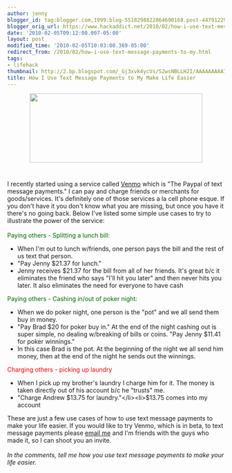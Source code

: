 ```yaml
---
author: jenny
blogger_id: tag:blogger.com,1999:blog-5518298822864690168.post-4479122995040580709
blogger_orig_url: https://www.hackaddict.net/2010/02/how-i-use-text-message-payments-to-my.html
date: '2010-02-05T09:12:00.007-05:00'
layout: post
modified_time: '2010-02-05T10:03:00.369-05:00'
redirect_from: /2010/02/how-i-use-text-message-payments-to-my.html
tags:
- lifehack
thumbnail: http://2.bp.blogspot.com/_Gj3xvk4ycVs/S2wsNBLLH2I/AAAAAAAAA7Y/RttBh2f7kNY/s72-c/ht-1.jpg
title: How I Use Text Message Payments to My Make Life Easier
---
```


<img alt="" border="0" id="BLOGGER_PHOTO_ID_5434767452494569314" src="{{ site.url }}/assets/images/2010-02-05-image-0000.jpg" style="display:block; margin:0px auto 10px; text-align:center; width: 400px; height: 160px;"/><br/><div>I recently started using a service called <a href="http://venmo.com/">Venmo</a> which is "The Paypal of text message payments."  I can pay and charge friends or merchants for goods/services.   It's definitely one of those services a la cell phone esque.  If you don't have it you don't know what you are missing, but once you have it there's no going back.   Below I've listed some simple use cases to try to illustrate the power of the service:</div><div><br/></div><div><span class="Apple-style-span" style="color:#006600;">Paying others - Splitting a lunch bill:</span></div><div><ul><li>When I'm out to lunch w/friends, one person pays the bill and the rest of us text that person.  </li><li>"Pay Jenny $21.37 for lunch."</li><li>Jenny receives $21.37 for the bill from all of her friends.  It's great b/c it eliminates the friend who says "I'll hit you later" and then never hits you later.   It also eliminates the need for everyone to have cash</li></ul><div><span class="Apple-style-span" style="color:#006600;">Paying others - Cashing in/out of poker night:</span></div><ul><li>When we do poker night, one person is the "pot" and we all send them buy in money.</li><li> "Pay Brad $20 for poker buy in."  At the end of the night cashing out is super simple, no dealing w/breaking of bills or coins. "Pay Jenny $11.41 for poker winnings."</li><li>In this case Brad is the pot.  At the beginning of the night we all send him money, then at the end of the night he sends out the winnings.</li></ul><div><span class="Apple-style-span" style="color:#FF0000;">Charging others - picking up laundry</span></div><ul><li>When I pick up my brother's laundry I charge him for it.  The money is taken directly out of his account b/c he "trusts" me.  </li><li>"Charge Andrew $13.75 for laundry."</li><li>$13.75 comes into my account </li></ul><div>These are just a few use cases of how to use text message payments to make your life easier.  If you would like to try Venmo, which is in beta, to text message payments please <a href="mailto:%20jennykortina@gmail.com">email me</a> and I'm friends with the guys who made it, so I can shoot you an invite. </div><div><br/></div><div><i>In the comments, tell me how you  use text message payments to make your life easier. </i></div></div>